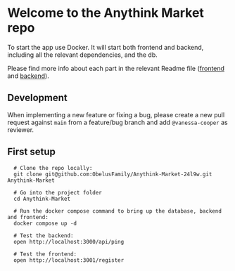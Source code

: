 # Welcome to the Anythink Market repo

To start the app use Docker. It will start both frontend and backend, including all the relevant dependencies, and the db.

Please find more info about each part in the relevant Readme file ([frontend](frontend/readme.md) and [backend](backend/README.rst)).

## Development

When implementing a new feature or fixing a bug, please create a new pull request against `main` from a feature/bug branch and add `@vanessa-cooper` as reviewer.

## First setup

```shell
  # Clone the repo locally:
  git clone git@github.com:ObelusFamily/Anythink-Market-24l9w.git Anythink-Market

  # Go into the project folder
  cd Anythink-Market

  # Run the docker compose command to bring up the database, backend and frontend:
  docker compose up -d

  # Test the backend:
  open http://localhost:3000/api/ping

  # Test the frontend:
  open http://localhost:3001/register  
```

